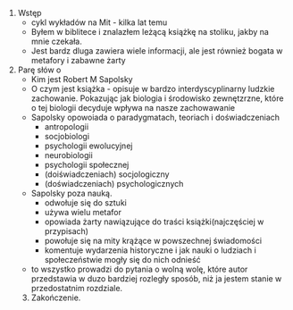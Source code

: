 1. Wstęp
    - cykl wykładów na Mit - kilka lat temu
    - Byłem w biblitece i znalazłem leżącą książkę na stoliku, jakby na mnie czekała.
    - Jest bardz dluga zawiera wiele informacji, ale jest również bogata w metafory i zabawne żarty
2.  Parę słów o
    - Kim jest Robert M Sapolsky
    - O czym jest książka - opisuje w bardzo interdyscyplinarny ludzkie zachowanie.
    Pokazując jak biologia i środowisko zewnętzrzne, które o tej biologii decyduje wpływa na nasze zachowawanie
    - Sapolsky opowoiada o paradygmatach, teoriach i doświadczeniach
        - antropologii
        - socjobiologi 
        - psychologii ewolucyjnej
        - neurobiologii
        - psychologii społecznej
        - (doiświadczeniach) socjologiczny
        - (doświadczeniach) psychologicznych
    - Sapolsky poza nauką.
        - odwołuje się do sztuki
        - używa wielu metafor
        - opowiada żarty nawiązujące do traści książki(najczęściej w przypisach)
        - powołuje się na mity krążące w powszechnej świadomości
        - komentuje wydarzenia historyczne i jak nauki o ludziach i społeczeństwie mogły się do nich odnieść
    - to wszystko prowadzi do pytania o wolną wolę, które autor przedstawia w duzo bardziej rozległy sposób, niż ja jestem stanie w przedostatnim rozdziale.
    3. Zakończenie.